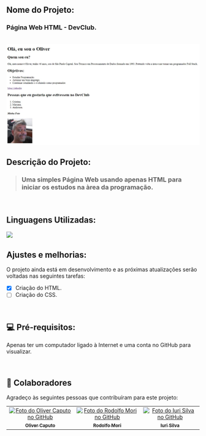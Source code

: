 ## Nome do Projeto:

### Página Web HTML - DevClub.

<br>

<img src="./img/telaquemsoueu.jpg" alt="exemplo imagem">

## Descrição do Projeto:

>### Uma simples Página Web usando apenas HTML para iniciar os estudos na àrea da programação.

<br>

## Linguagens Utilizadas:

<img src="https://img.shields.io/badge/HTML5-E34F26?style=for-the-badge&logo=html5&logoColor=white" />

<br>

## Ajustes e melhorias:

O projeto ainda está em desenvolvimento e as próximas atualizações serão voltadas nas seguintes tarefas:

- [x] Criação do HTML.
- [ ] Criação do CSS.

<br>

## 💻 Pré-requisitos:

Apenas ter um computador ligado à Internet e uma conta no GitHub para visualizar.

<br>

## 🤝 Colaboradores

Agradeço às seguintes pessoas que contribuíram para este projeto:

<table>
  <tr>
    <td align="center">
      <a href="https://github.com/olivercaputo">
        <img src="https://avatars.githubusercontent.com/u/98890774?v=4" width="100px;" alt="Foto do Oliver Caputo no GitHub"/><br>
        <sub>
          <b>Oliver Caputo</b>
        </sub>
      </a>
    </td>
    <td align="center">
      <a href="https://www.github.com/rodolfomori" target="_blank">
        <img src="https://avatars.githubusercontent.com/u/47903440?v=4" width="100px;" alt="Foto do Rodolfo Mori no GitHub"/><br>
        <sub>
          <b>Rodolfo Mori</b>
        </sub>
      </a>
    </td>
        <td align="center">
      <a href="https://www.github.com/iuricode" target="blank">
        <img src="https://avatars3.githubusercontent.com/u/31936044"
        width="100px;" alt="Foto do Iuri Silva no GitHub"/><br>
        <sub>
          <b>Iuri Silva</b>
        </sub>
      </a>
    </td>
  </tr>
</table>
